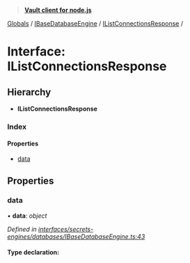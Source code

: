 > **[Vault client for node.js](../README.md)**

[Globals](../globals.md) / [IBaseDatabaseEngine](../modules/ibasedatabaseengine.md) / [IListConnectionsResponse](ibasedatabaseengine.ilistconnectionsresponse.md) /

# Interface: IListConnectionsResponse

## Hierarchy

* **IListConnectionsResponse**

### Index

#### Properties

* [data](ibasedatabaseengine.ilistconnectionsresponse.md#data)

## Properties

###  data

• **data**: *object*

*Defined in [interfaces/secrets-engines/databases/IBaseDatabaseEngine.ts:43](https://github.com/theogravity/vault-tacular/blob/2b2acb5/src/interfaces/secrets-engines/databases/IBaseDatabaseEngine.ts#L43)*

#### Type declaration: